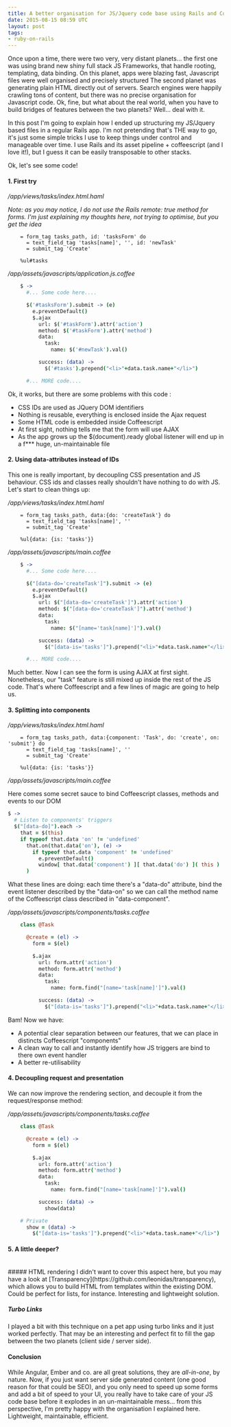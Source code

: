 ```yaml
---
title: A better organisation for JS/Jquery code base using Rails and Coffeescript
date: 2015-08-15 08:59 UTC
layout: post
tags:
- ruby-on-rails
---
```


Once upon a time, there were two very, very distant planets... the first one was using brand new shiny full stack JS Frameworks, that handle rooting, templating, data binding. 
On this planet, apps were blazing fast, Javascript files were well organised and precisely structured
The second planet was generating plain HTML directly out of servers. Search engines were happily crawling tons of content, but there was no precise organisation for Javascript code. Ok, fine, but what about the real world,
 when you have to build bridges of features between the two planets? Well... deal with it.

In this post I'm going to explain how I ended up structuring my JS/Jquery based files in a regular Rails app. I'm not pretending that's THE way to go, it's just some simple tricks I use to keep things
 under control and manageable over time. I use Rails and its asset pipeline + coffeescript (and I love it!), but I guess it can be easily transposable to other stacks.

Ok, let's see some code!

#### 1. First try

*/app/views/tasks/index.html.haml*

*Note: as you may notice, I do not use the Rails remote: true method for forms. I'm just explaining my thoughts here, not trying to optimise, but you get the idea*

```haml
    = form_tag tasks_path, id: 'tasksForm' do
      = text_field_tag 'tasks[name]', '', id: 'newTask'
      = submit_tag 'Create'

    %ul#tasks
```

*/app/assets/javascripts/application.js.coffee*

```coffeescript
    $ ->
      #... Some code here....

      $('#tasksForm').submit -> (e)
        e.preventDefault()
        $.ajax
          url: $('#taskForm').attr('action')
          method: $('#taskForm').attr('method')
          data:
            task:
              name: $('#newTask').val()

          success: (data) ->
            $('#tasks').prepend("<li>"+data.task.name+"</li>")

      #... MORE code....

```

Ok, it works, but there are some problems with this code :

- CSS IDs are used as JQuery DOM identifiers
- Nothing is reusable, everything is enclosed inside the Ajax request
- Some HTML code is embedded inside Coffeescript
- At first sight, nothing tells me that the form will use AJAX
- As the app grows up the $(document).ready global listener will end up in a f*** huge, un-maintainable file

#### 2. Using data-attributes instead of IDs

This one is really important, by decoupling CSS presentation and JS behaviour. CSS ids and classes really shouldn't have nothing to do 
with JS. Let's start to clean things up:

*/app/views/tasks/index.html.haml*

```haml
    = form_tag tasks_path, data:{do: 'createTask'} do
      = text_field_tag 'tasks[name]', ''
      = submit_tag 'Create'

    %ul{data: {is: 'tasks'}}
```

*/app/assets/javascripts/main.coffee*

```coffeescript
    $ ->
      #... Some code here....

      $("[data-do='createTask']").submit -> (e)
        e.preventDefault()
        $.ajax
          url: $("[data-do='createTask']").attr('action')
          method: $("[data-do='createTask']").attr('method')
          data:
            task:
              name: $("[name='task[name]']").val()

          success: (data) ->
            $("[data-is='tasks']").prepend("<li>"+data.task.name+"</li>")

      #... MORE code....

```

Much better. Now I can see the form is using AJAX at first sight. Nonetheless, our "task" feature is still
mixed up inside the rest of the JS code. That's where Coffeescript and a few lines
of magic are going to help us.

#### 3. Splitting into components

*/app/views/tasks/index.html.haml*

```haml
    = form_tag tasks_path, data:{component: 'Task', do: 'create', on: 'submit'} do
      = text_field_tag 'tasks[name]', ''
      = submit_tag 'Create'

    %ul{data: {is: 'tasks'}}
```

*/app/assets/javascripts/main.coffee*

Here comes some secret sauce to bind Coffeescript classes, methods and events to our DOM

```coffeescript
$ ->
  # Listen to components' triggers
  $("[data-do]").each ->
    that = $(this)
    if typeof that.data 'on' != 'undefined'
      that.on(that.data('on'), (e) ->
        if typeof that.data 'component' != 'undefined'
          e.preventDefault()
          window[ that.data('component') ][ that.data('do') ]( this )
      )

```
What these lines are doing: each time there's a "data-do" attribute, bind the event listener described by the "data-on" 
so we can call the method name of the Coffeescript class described in "data-component".

*/app/assets/javascripts/components/tasks.coffee*

```coffeescript
    class @Task

      @create = (el) ->
        form = $(el)

        $.ajax
          url: form.attr('action')
          method: form.attr('method')
          data:
            task:
              name: form.find("[name='task[name]']").val()

          success: (data) ->
            $("[data-is='tasks']").prepend("<li>"+data.task.name+"</li>")

```

Bam! Now we have:

- A potential clear separation between our features, that we can place in distincts Coffeescript "components"
- A clean way to call and instantly identify how JS triggers are bind to there own event handler
- A better re-utilisability

#### 4. Decoupling request and presentation

We can now improve the rendering section, and decouple it from the request/response method: 

*/app/assets/javascripts/components/tasks.coffee*

```coffeescript
    class @Task

      @create = (el) ->
        form = $(el)

        $.ajax
          url: form.attr('action')
          method: form.attr('method')
          data:
            task:
              name: form.find("[name='task[name]']").val()

          success: (data) ->
            show(data)

    # Private
      show = (data) ->
        $("[data-is='tasks']").prepend("<li>"+data.task.name+"</li>")

```

#### 5. A little deeper?
<br />
##### HTML rendering
I didn't want to cover this aspect here, but you may have a look at [Transparency](https://github.com/leonidas/transparency), which allows you to build HTML
from templates within the existing DOM. Could be perfect for lists, for instance. Interesting and lightweight solution.

##### Turbo Links
I played a bit with this technique on a pet app using turbo links and it just worked perfectly. That may be an interesting and perfect fit to fill the gap
between the two planets (client side / server side).

#### Conclusion

While Angular, Ember and co. are all great solutions, they are *all-in-one*, by nature.
Now, if you just want server side generated content (one good reason for that could be SEO), and you only need to 
speed up some forms and add a bit of speed to your UI, you really have to take care of your JS code base before it explodes in an un-maintainable mess... 
from this perspective, I'm pretty happy with the organisation I explained here. Lightweight, maintainable, efficient. 


